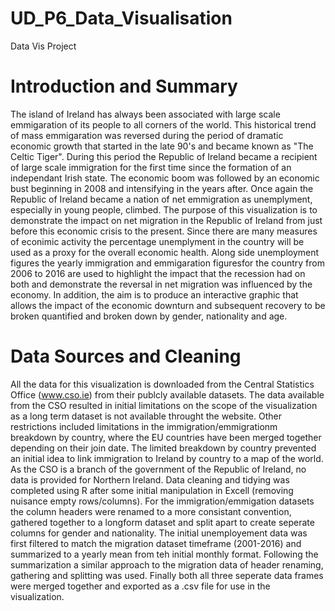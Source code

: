 # UD_P6_Data_Visualisation
Data Vis Project

# Introduction and Summary

The island of Ireland has always been associated with large scale emmigaration of its people to all corners of the world. 
This historical trend of mass emmigaration was reversed during the period of dramatic economic growth that started in the late 90's and became known as "The Celtic Tiger".
During this period the Republic of Ireland became a recipient of large scale immigration for the first time since the formation of an independant Irish state.
The economic boom was followed by an economic bust beginning in 2008 and intensifying in the years after. 
Once again the Republic of Ireland became a nation of net emmigration as unemplyment, especially in young people, climbed. The purpose of this visualization is to 
demonstrate the impact on net migration in the Republic of Ireland from just before this economic crisis to the present. Since there are many measures of econimic activity the
percentage unemplyment in the country will be used as a proxy for the overall economic health. Along side unemployment figures the yearly immigration and emmigaration figuresfor the 
country from 2006 to 2016 are used to highlight the impact that the recession had on both and demonstrate the reversal in net migration was influenced by the economy.
In addition, the aim is to produce an interactive graphic that allows the impact of the economic downturn and subsequent recovery to be broken quantified and broken down by gender, nationality and age.

# Data Sources and Cleaning

All the data for this visualization is downloaded from the Central Statistics Office (www.cso.ie) from their publcly available datasets. The data available from the CSO resulted 
in initial limitations on the scope of the visualization as a long term dataset is not available throught the website. Other restrictions included limitations in the immigration/emmigrationm
breakdown by country, where the EU countries have been merged together depending on their join date. The limited breakdown by country prevented an initial idea to link immigration to 
Ireland by country to a map of the world. As the CSO is a branch of the government of the Republic of Ireland, no data is provided for Northern Ireland.
Data cleaning and tidying was completed using R after some initial manipulation in Excell (removing nuisance empty rows/columns). For the immigration/emmigation datasets the
column headers were renamed to a more consistant convention, gathered together to a longform dataset and split apart to create seperate columns for gender and nationality.
The initial unemployement data was first filtered to match the migration dataset timeframe (2001-2016) and summarized to a yearly mean from teh initial monthly format. 
Following the summarization a similar approach to the migration data of header renaming, gathering and splitting was used. Finally both all three seperate data frames were
merged together and exported as a .csv file for use in the visualization.


